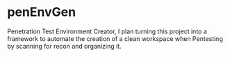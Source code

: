 # penEnvGen
Penetration Test Environment Creator, I plan turning this project into a framework to automate the creation of a clean workspace when Pentesting by scanning for recon and organizing it. 
